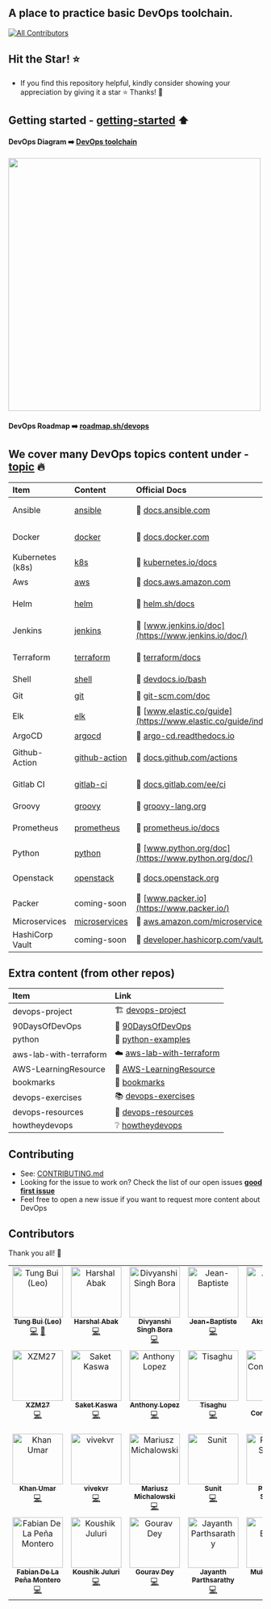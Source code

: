##  A place to practice basic DevOps toolchain.
<!-- ALL-CONTRIBUTORS-BADGE:START - Do not remove or modify this section -->
[![All Contributors](https://img.shields.io/badge/all_contributors-27-orange.svg?style=flat-square)](#contributors-)
<!-- ALL-CONTRIBUTORS-BADGE:END -->

## Hit the Star! ⭐
- If you find this repository helpful, kindly consider showing your appreciation by giving it a star ⭐ Thanks! 💖

## Getting started - [getting-started](./getting-started/) ⬆️
#### DevOps Diagram ➡️ [DevOps toolchain](https://en.wikipedia.org/wiki/DevOps_toolchain)
<img src="https://upload.wikimedia.org/wikipedia/commons/0/05/Devops-toolchain.svg" width="500">

#### DevOps Roadmap ➡️ [roadmap.sh/devops](https://roadmap.sh/devops)

## We cover many DevOps topics content under - [topic](./topics/) 🔥
| Item | Content | Official Docs | Hands-on |
|:---|:---|:---|:---|
| Ansible |  [ansible](./topics/ansible/)| 📖 [docs.ansible.com](https://docs.ansible.com/)|✔️ [ansible-helloworld.sh](./topics/ansible/hello-world/ansible-helloworld.sh)|
| Docker |  [docker](./topics/docker/)| 📖 [docs.docker.com](https://docs.docker.com/)|✔️ [docker-helloworld.sh](./topics/docker/basic/docker-helloworld.sh)|
| Kubernetes (k8s) |  [k8s](./topics/k8s/)| 📖 [kubernetes.io/docs](https://kubernetes.io/docs/home/) |✔️ [k8s-helloworld.sh](./topics/k8s/k8s-helloworld.sh)|
| Aws | [aws](./topics/aws/)| 📖 [docs.aws.amazon.com](https://docs.aws.amazon.com/)| ✔️ [EC2_GetStarted](https://docs.aws.amazon.com/AWSEC2/latest/UserGuide/EC2_GetStarted.html) 📖|
| Helm |  [helm](./topics/helm/)| 📖 [helm.sh/docs](https://helm.sh/docs/)|✔️ [helm-helloworld.sh](./topics/helm/hello-world/helm-helloworld.sh)|
| Jenkins |  [jenkins](./topics/jenkins/) | 📖 [www.jenkins.io/doc](https://www.jenkins.io/doc/)|✔️ [Jenkins-Hello-World.md](./topics/jenkins/helloworld/Jenkins-Hello-World.md)|
| Terraform |  [terraform](./topics/terraform/)| 📖 [terraform/docs](https://developer.hashicorp.com/terraform/docs)|✔️ [terraform-helloworld.sh](./topics/terraform/hello-world/terraform-helloworld.sh)|
| Shell |  [shell](./topics/shell/)| 📖 [devdocs.io/bash](https://devdocs.io/bash/)| ✔️ [basic.sh](./topics/shell/basic.sh) 🏃|
| Git |  [git](./topics/git/)| 📖 [git-scm.com/doc](https://git-scm.com/doc)|✔️ [git-helloworld.sh](./topics/git/hello-world/git-helloworld.sh)|
| Elk |  [elk](./topics/elk/)| 📖 [www.elastic.co/guide](https://www.elastic.co/guide/index.html)|✔️ [elk/helloworld](./topics/elk/helloworld/)|
| ArgoCD |  [argocd](./topics/argocd/)| 📖 [argo-cd.readthedocs.io](https://argo-cd.readthedocs.io/en/stable/)|✔️ [argocd/helloworld](./topics/argocd/helloworld/)|
| Github-Action |  [github-action](./topics/github-action/)| 📖 [docs.github.com/actions](https://docs.github.com/actions)|✔️ [Create First Workflow](https://docs.github.com/en/actions/quickstart#creating-your-first-workflow)|
| Gitlab CI |  [gitlab-ci](./topics/gitlabci/)| 📖 [docs.gitlab.com/ee/ci](https://docs.gitlab.com/ee/ci/)|✔️ [Create First Pipeline](https://docs.gitlab.com/ee/ci/quick_start/)|
| Groovy |  [groovy](./topics/groovy/)| 📖 [groovy-lang.org](https://groovy-lang.org/documentation.html)|✔️ [groovy/helloworld](./topics/groovy/helloworld/)|
| Prometheus |  [prometheus](./topics/prometheus/)| 📖 [prometheus.io/docs](https://prometheus.io/docs/)|✔️ [prometheus-helloworld.sh](./topics/prometheus/hello-world/prometheus-helloworld.sh)|
| Python |  [python](./topics/python/)| 📖 [www.python.org/doc](https://www.python.org/doc/)|✔️ [python/helloworld](./topics/python/helloworld/)|
| Openstack |  [openstack](./topics/openstack/)| 📖 [docs.openstack.org](https://docs.openstack.org/2023.2/)|✔️ [openstack/helloworld](./topics/openstack/basic/)|
| Packer |  coming-soon| 📖 [www.packer.io](https://www.packer.io/)|coming-soon|
| Microservices| [microservices](./topics/microservices/) | 📖 [aws.amazon.com/microservices](https://aws.amazon.com/microservices/) | coming-soon|
| HashiCorp Vault |  coming-soon| 📖 [developer.hashicorp.com/vault/docs](https://developer.hashicorp.com/vault/docs)|coming-soon|


## Extra content (from other repos)
| Item | Link |
|:---|:---|
| devops-project | 🏗️ [devops-project](https://github.com/tungbq/devops-project)|
| 90DaysOfDevOps | 📆 [90DaysOfDevOps](https://github.com/MichaelCade/90DaysOfDevOps)|
| python | 🐍 [python-examples](https://github.com/tungbq/python-examples)|
| aws-lab-with-terraform | ☁️ [aws-lab-with-terraform](https://github.com/tungbq/aws-lab-with-terraform)|
| AWS-LearningResource |  🧰 [AWS-LearningResource](https://github.com/tungbq/AWS-LearningResource)|
| bookmarks | 🔖 [bookmarks](https://github.com/tungbq/bookmarks)|
| devops-exercises | 📚 [devops-exercises](https://github.com/bregman-arie/devops-exercises)|
| devops-resources | 🔗 [devops-resources](https://github.com/bregman-arie/devops-resources)|
| howtheydevops | ❔ [howtheydevops](https://github.com/bregman-arie/howtheydevops)|

## Contributing
- See: [CONTRIBUTING.md](./CONTRIBUTING.md)
- Looking for the issue to work on? Check the list of our open issues [**good first issue**](https://github.com/tungbq/devops-basic/issues?q=is%3Aissue+is%3Aopen+label%3A%22good+first+issue%22)
- Feel free to open a new issue if you want to request more content about DevOps

## Contributors
Thank you all! 💖
<!-- ALL-CONTRIBUTORS-LIST:START - Do not remove or modify this section -->
<!-- prettier-ignore-start -->
<!-- markdownlint-disable -->
<table>
  <tbody>
    <tr>
      <td align="center" valign="top" width="14.28%"><a href="https://github.com/tungbq"><img src="https://avatars.githubusercontent.com/u/85242618?v=4?s=100" width="100px;" alt="Tung Bui (Leo)"/><br /><sub><b>Tung Bui (Leo)</b></sub></a><br /><a href="https://github.com/tungbq/devops-basic/commits?author=tungbq" title="Code">💻</a> <a href="#business-tungbq" title="Business development">💼</a></td>
      <td align="center" valign="top" width="14.28%"><a href="https://github.com/Harshal662"><img src="https://avatars.githubusercontent.com/u/79760384?v=4?s=100" width="100px;" alt="Harshal Abak"/><br /><sub><b>Harshal Abak</b></sub></a><br /><a href="https://github.com/tungbq/devops-basic/commits?author=Harshal662" title="Code">💻</a></td>
      <td align="center" valign="top" width="14.28%"><a href="https://github.com/thesilentline"><img src="https://avatars.githubusercontent.com/u/82605925?v=4?s=100" width="100px;" alt="Divyanshi Singh Bora"/><br /><sub><b>Divyanshi Singh Bora</b></sub></a><br /><a href="https://github.com/tungbq/devops-basic/commits?author=thesilentline" title="Code">💻</a></td>
      <td align="center" valign="top" width="14.28%"><a href="https://github.com/Jean-BaptisteC"><img src="https://avatars.githubusercontent.com/u/87148630?v=4?s=100" width="100px;" alt="Jean-Baptiste"/><br /><sub><b>Jean-Baptiste</b></sub></a><br /><a href="https://github.com/tungbq/devops-basic/commits?author=Jean-BaptisteC" title="Code">💻</a></td>
      <td align="center" valign="top" width="14.28%"><a href="https://github.com/akj2018"><img src="https://avatars.githubusercontent.com/u/43956935?v=4?s=100" width="100px;" alt="Akshay Jain"/><br /><sub><b>Akshay Jain</b></sub></a><br /><a href="https://github.com/tungbq/devops-basic/commits?author=akj2018" title="Code">💻</a></td>
      <td align="center" valign="top" width="14.28%"><a href="https://github.com/jack-white9"><img src="https://avatars.githubusercontent.com/u/83393304?v=4?s=100" width="100px;" alt="Jack White"/><br /><sub><b>Jack White</b></sub></a><br /><a href="https://github.com/tungbq/devops-basic/commits?author=jack-white9" title="Code">💻</a></td>
      <td align="center" valign="top" width="14.28%"><a href="https://github.com/viktoriussuwandi"><img src="https://avatars.githubusercontent.com/u/68414300?v=4?s=100" width="100px;" alt="Viktorius Suwandi"/><br /><sub><b>Viktorius Suwandi</b></sub></a><br /><a href="https://github.com/tungbq/devops-basic/commits?author=viktoriussuwandi" title="Code">💻</a></td>
    </tr>
    <tr>
      <td align="center" valign="top" width="14.28%"><a href="https://xzm27-d5f48.web.app"><img src="https://avatars.githubusercontent.com/u/55028818?v=4?s=100" width="100px;" alt="XZM27"/><br /><sub><b>XZM27</b></sub></a><br /><a href="https://github.com/tungbq/devops-basic/commits?author=Xzm27" title="Code">💻</a></td>
      <td align="center" valign="top" width="14.28%"><a href="https://github.com/SaketKaswa20"><img src="https://avatars.githubusercontent.com/u/105808363?v=4?s=100" width="100px;" alt="Saket Kaswa"/><br /><sub><b>Saket Kaswa</b></sub></a><br /><a href="https://github.com/tungbq/devops-basic/commits?author=SaketKaswa20" title="Code">💻</a></td>
      <td align="center" valign="top" width="14.28%"><a href="https://github.com/Ostyantic"><img src="https://avatars.githubusercontent.com/u/114023194?v=4?s=100" width="100px;" alt="Anthony Lopez"/><br /><sub><b>Anthony Lopez</b></sub></a><br /><a href="https://github.com/tungbq/devops-basic/commits?author=Ostyantic" title="Code">💻</a></td>
      <td align="center" valign="top" width="14.28%"><a href="https://github.com/Tisaghu"><img src="https://avatars.githubusercontent.com/u/98484780?v=4?s=100" width="100px;" alt="Tisaghu"/><br /><sub><b>Tisaghu</b></sub></a><br /><a href="https://github.com/tungbq/devops-basic/commits?author=Tisaghu" title="Code">💻</a></td>
      <td align="center" valign="top" width="14.28%"><a href="https://allcontributors.org"><img src="https://avatars.githubusercontent.com/u/46410174?v=4?s=100" width="100px;" alt="All Contributors"/><br /><sub><b>All Contributors</b></sub></a><br /><a href="https://github.com/tungbq/devops-basic/commits?author=all-contributors" title="Code">💻</a></td>
      <td align="center" valign="top" width="14.28%"><a href="https://www.breakingpitt.es"><img src="https://avatars.githubusercontent.com/u/10740572?v=4?s=100" width="100px;" alt="Pedro Garcia Rodriguez"/><br /><sub><b>Pedro Garcia Rodriguez</b></sub></a><br /><a href="https://github.com/tungbq/devops-basic/commits?author=BreakingPitt" title="Code">💻</a></td>
      <td align="center" valign="top" width="14.28%"><a href="https://github.com/gaus07"><img src="https://avatars.githubusercontent.com/u/93215648?v=4?s=100" width="100px;" alt="Mohammed Gaus"/><br /><sub><b>Mohammed Gaus</b></sub></a><br /><a href="https://github.com/tungbq/devops-basic/commits?author=gaus07" title="Code">💻</a></td>
    </tr>
    <tr>
      <td align="center" valign="top" width="14.28%"><a href="https://github.com/khanumar03"><img src="https://avatars.githubusercontent.com/u/125285100?v=4?s=100" width="100px;" alt="Khan Umar"/><br /><sub><b>Khan Umar</b></sub></a><br /><a href="https://github.com/tungbq/devops-basic/commits?author=khanumar03" title="Code">💻</a></td>
      <td align="center" valign="top" width="14.28%"><a href="https://github.com/dcompanykrish"><img src="https://avatars.githubusercontent.com/u/99336923?v=4?s=100" width="100px;" alt="vivekvr"/><br /><sub><b>vivekvr</b></sub></a><br /><a href="https://github.com/tungbq/devops-basic/commits?author=dcompanykrish" title="Code">💻</a></td>
      <td align="center" valign="top" width="14.28%"><a href="https://github.com/mariuszmichalowski"><img src="https://avatars.githubusercontent.com/u/92091891?v=4?s=100" width="100px;" alt="Mariusz Michalowski"/><br /><sub><b>Mariusz Michalowski</b></sub></a><br /><a href="https://github.com/tungbq/devops-basic/commits?author=mariuszmichalowski" title="Code">💻</a></td>
      <td align="center" valign="top" width="14.28%"><a href="https://github.com/sunit30"><img src="https://avatars.githubusercontent.com/u/56727564?v=4?s=100" width="100px;" alt="Sunit"/><br /><sub><b>Sunit</b></sub></a><br /><a href="https://github.com/tungbq/devops-basic/commits?author=sunit30" title="Code">💻</a></td>
      <td align="center" valign="top" width="14.28%"><a href="https://praveenshinde.pages.dev/"><img src="https://avatars.githubusercontent.com/u/107350270?v=4?s=100" width="100px;" alt="Praveen Shinde"/><br /><sub><b>Praveen Shinde</b></sub></a><br /><a href="https://github.com/tungbq/devops-basic/commits?author=PraveenShinde3" title="Code">💻</a></td>
      <td align="center" valign="top" width="14.28%"><a href="https://github.com/ShrirangB"><img src="https://avatars.githubusercontent.com/u/68811459?v=4?s=100" width="100px;" alt="Shrirang Borde"/><br /><sub><b>Shrirang Borde</b></sub></a><br /><a href="https://github.com/tungbq/devops-basic/commits?author=ShrirangB" title="Code">💻</a></td>
      <td align="center" valign="top" width="14.28%"><a href="https://github.com/zitaker"><img src="https://avatars.githubusercontent.com/u/92075508?v=4?s=100" width="100px;" alt="Georgii Dryndin"/><br /><sub><b>Georgii Dryndin</b></sub></a><br /><a href="https://github.com/tungbq/devops-basic/commits?author=zitaker" title="Code">💻</a></td>
    </tr>
    <tr>
      <td align="center" valign="top" width="14.28%"><a href="https://www.fdlpm.com"><img src="https://avatars.githubusercontent.com/u/9667945?v=4?s=100" width="100px;" alt="Fabian De La Peña Montero"/><br /><sub><b>Fabian De La Peña Montero</b></sub></a><br /><a href="https://github.com/tungbq/devops-basic/commits?author=fdlpm" title="Code">💻</a></td>
      <td align="center" valign="top" width="14.28%"><a href="https://github.com/killer-man-soul"><img src="https://avatars.githubusercontent.com/u/98640518?v=4?s=100" width="100px;" alt="Koushik Juluri"/><br /><sub><b>Koushik Juluri</b></sub></a><br /><a href="https://github.com/tungbq/devops-basic/commits?author=killer-man-soul" title="Code">💻</a></td>
      <td align="center" valign="top" width="14.28%"><a href="https://github.com/GDGouravDey"><img src="https://avatars.githubusercontent.com/u/117531461?v=4?s=100" width="100px;" alt="Gourav Dey"/><br /><sub><b>Gourav Dey</b></sub></a><br /><a href="https://github.com/tungbq/devops-basic/commits?author=GDGouravDey" title="Code">💻</a></td>
      <td align="center" valign="top" width="14.28%"><a href="https://github.com/Jayanth-Parthsarathy"><img src="https://avatars.githubusercontent.com/u/86654557?v=4?s=100" width="100px;" alt="Jayanth Parthsarathy"/><br /><sub><b>Jayanth Parthsarathy</b></sub></a><br /><a href="https://github.com/tungbq/devops-basic/commits?author=Jayanth-Parthsarathy" title="Code">💻</a></td>
      <td align="center" valign="top" width="14.28%"><a href="https://github.com/mukulbindal"><img src="https://avatars.githubusercontent.com/u/48384048?v=4?s=100" width="100px;" alt="Mukul Bindal"/><br /><sub><b>Mukul Bindal</b></sub></a><br /><a href="https://github.com/tungbq/devops-basic/commits?author=mukulbindal" title="Code">💻</a></td>
      <td align="center" valign="top" width="14.28%"><a href="https://github.com/KatieChilds"><img src="https://avatars.githubusercontent.com/u/116670424?v=4?s=100" width="100px;" alt="KatieChilds"/><br /><sub><b>KatieChilds</b></sub></a><br /><a href="https://github.com/tungbq/devops-basic/commits?author=KatieChilds" title="Code">💻</a></td>
    </tr>
  </tbody>
</table>

<!-- markdownlint-restore -->
<!-- prettier-ignore-end -->

<!-- ALL-CONTRIBUTORS-LIST:END -->
<!-- prettier-ignore-start -->
<!-- markdownlint-disable -->

<!-- markdownlint-restore -->
<!-- prettier-ignore-end -->

<!-- ALL-CONTRIBUTORS-LIST:END -->
